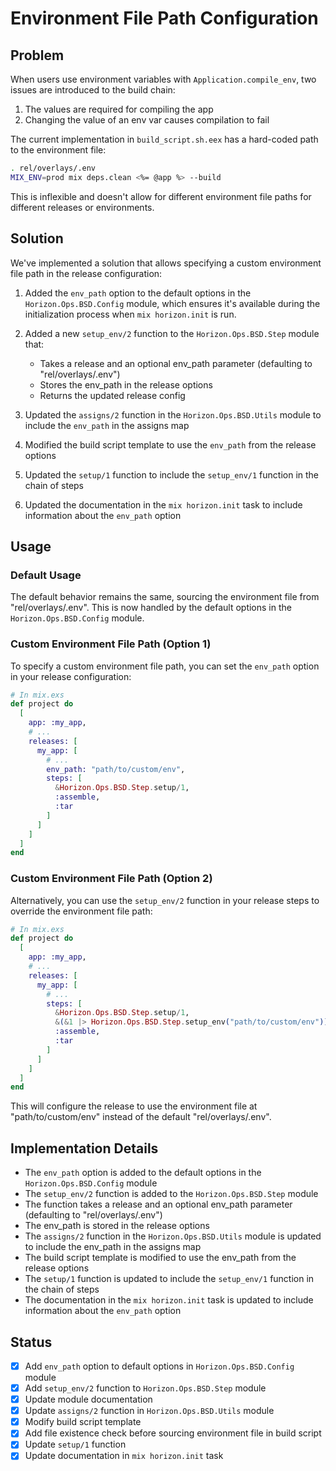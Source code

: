 # Environment File Path Configuration

## Problem

When users use environment variables with `Application.compile_env`, two issues are introduced to the build chain:

1. The values are required for compiling the app
2. Changing the value of an env var causes compilation to fail

The current implementation in `build_script.sh.eex` has a hard-coded path to the environment file:

```sh
. rel/overlays/.env
MIX_ENV=prod mix deps.clean <%= @app %> --build
```

This is inflexible and doesn't allow for different environment file paths for different releases or environments.

## Solution

We've implemented a solution that allows specifying a custom environment file path in the release configuration:

1. Added the `env_path` option to the default options in the `Horizon.Ops.BSD.Config` module, which ensures it's available during the initialization process when `mix horizon.init` is run.

2. Added a new `setup_env/2` function to the `Horizon.Ops.BSD.Step` module that:
   - Takes a release and an optional env_path parameter (defaulting to "rel/overlays/.env")
   - Stores the env_path in the release options
   - Returns the updated release config

3. Updated the `assigns/2` function in the `Horizon.Ops.BSD.Utils` module to include the `env_path` in the assigns map

4. Modified the build script template to use the `env_path` from the release options

5. Updated the `setup/1` function to include the `setup_env/1` function in the chain of steps

6. Updated the documentation in the `mix horizon.init` task to include information about the `env_path` option

## Usage

### Default Usage

The default behavior remains the same, sourcing the environment file from "rel/overlays/.env". This is now handled by the default options in the `Horizon.Ops.BSD.Config` module.

### Custom Environment File Path (Option 1)

To specify a custom environment file path, you can set the `env_path` option in your release configuration:

```elixir
# In mix.exs
def project do
  [
    app: :my_app,
    # ...
    releases: [
      my_app: [
        # ...
        env_path: "path/to/custom/env",
        steps: [
          &Horizon.Ops.BSD.Step.setup/1,
          :assemble,
          :tar
        ]
      ]
    ]
  ]
end
```

### Custom Environment File Path (Option 2)

Alternatively, you can use the `setup_env/2` function in your release steps to override the environment file path:

```elixir
# In mix.exs
def project do
  [
    app: :my_app,
    # ...
    releases: [
      my_app: [
        # ...
        steps: [
          &Horizon.Ops.BSD.Step.setup/1,
          &(&1 |> Horizon.Ops.BSD.Step.setup_env("path/to/custom/env")),
          :assemble,
          :tar
        ]
      ]
    ]
  ]
end
```

This will configure the release to use the environment file at "path/to/custom/env" instead of the default "rel/overlays/.env".

## Implementation Details

- The `env_path` option is added to the default options in the `Horizon.Ops.BSD.Config` module
- The `setup_env/2` function is added to the `Horizon.Ops.BSD.Step` module
- The function takes a release and an optional env_path parameter (defaulting to "rel/overlays/.env")
- The env_path is stored in the release options
- The `assigns/2` function in the `Horizon.Ops.BSD.Utils` module is updated to include the env_path in the assigns map
- The build script template is modified to use the env_path from the release options
- The `setup/1` function is updated to include the `setup_env/1` function in the chain of steps
- The documentation in the `mix horizon.init` task is updated to include information about the `env_path` option

## Status

- [x] Add `env_path` option to default options in `Horizon.Ops.BSD.Config` module
- [x] Add `setup_env/2` function to `Horizon.Ops.BSD.Step` module
- [x] Update module documentation
- [x] Update `assigns/2` function in `Horizon.Ops.BSD.Utils` module
- [x] Modify build script template
- [x] Add file existence check before sourcing environment file in build script
- [x] Update `setup/1` function
- [x] Update documentation in `mix horizon.init` task
